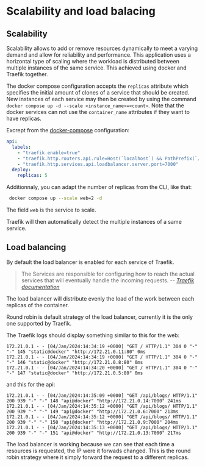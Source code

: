 # Scalability and load balacing

## Scalability

Scalability allows to add or remove resources dynamically to meet a varying demand and allow for reliability and performance. This application uses a horizontal type of scaling where the workload is distributed between multiple instances of the same service. This achieved using docker and Traefik together.

The docker compose configuration accepts the `replicas` attribute which specifies the initial amount of clones of a service that should be created. New instances of each service may then be created by using the command `docker compose up -d --scale <instance_name>=<count>`. Note that the docker services can not use the `container_name` attributes if they want to have replicas.

Excrept from the [docker-compose](../docker-compose.yaml) configuration:

```yaml
api:
  labels:
    - "traefik.enable=true"
    - "traefik.http.routers.api.rule=Host(`localhost`) && PathPrefix(`/api`)"
    - "traefik.http.services.api.loadbalancer.server.port=7000"
  deploy:
    replicas: 5
```

Additionnaly, you can adapt the number of replicas from the CLI, like that:
```bash
 docker compose up --scale web=2 -d
```
The field `web` is the service to scale.

Traefik will then automatically detect the multiple instances of a same service.

## Load balancing

By default the load balancer is enabled for each service of Traefik.

> The Services are responsible for configuring how to reach the actual services that will eventually handle the incoming requests.
> -- <cite>[Traefik documentation](https://doc.traefik.io/traefik/routing/services/)</cite>

The load balancer will distribute evenly the load of the work between each replicas of the container.

Round robin is default strategy of the load balancer, currently it is the only one supported by Traefik.

The Traefik logs should display something similar to this for the web:

```log
172.21.0.1 - - [04/Jan/2024:14:34:19 +0000] "GET / HTTP/1.1" 304 0 "-" "-" 145 "static@docker" "http://172.21.0.11:80" 0ms
172.21.0.1 - - [04/Jan/2024:14:34:19 +0000] "GET / HTTP/1.1" 304 0 "-" "-" 146 "static@docker" "http://172.21.0.8:80" 0ms
172.21.0.1 - - [04/Jan/2024:14:34:20 +0000] "GET / HTTP/1.1" 304 0 "-" "-" 147 "static@docker" "http://172.21.0.5:80" 0ms
```

and this for the api:

```log
172.21.0.1 - - [04/Jan/2024:14:35:09 +0000] "GET /api/blogs/ HTTP/1.1" 200 939 "-" "-" 148 "api@docker" "http://172.21.0.14:7000" 241ms
172.21.0.1 - - [04/Jan/2024:14:35:12 +0000] "GET /api/blogs/ HTTP/1.1" 200 939 "-" "-" 149 "api@docker" "http://172.21.0.6:7000" 213ms
172.21.0.1 - - [04/Jan/2024:14:35:12 +0000] "GET /api/blogs/ HTTP/1.1" 200 939 "-" "-" 150 "api@docker" "http://172.21.0.9:7000" 204ms
172.21.0.1 - - [04/Jan/2024:14:35:13 +0000] "GET /api/blogs/ HTTP/1.1" 200 939 "-" "-" 151 "api@docker" "http://172.21.0.13:7000" 217ms
```

The load balancer is working because we can see that each time a resources is requested, the IP were it forwads changed. This is the round robin strategy where it simply forward the request to a different replicas.
